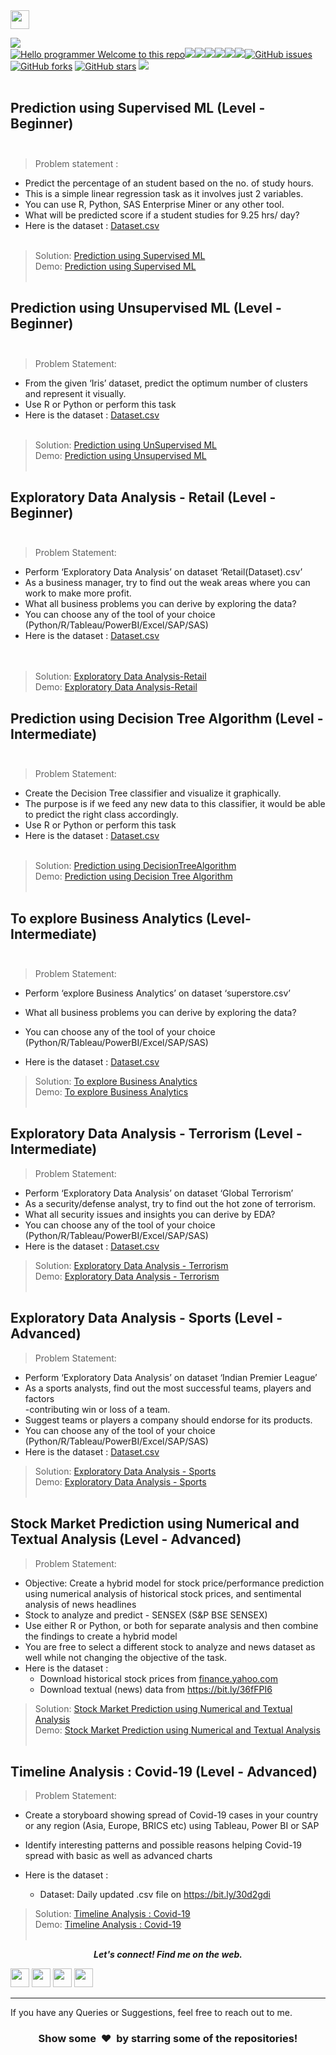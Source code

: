 <img height="30" src="https://img.shields.io/badge/TheSparksFoundation-black.svg?&style=for-the-badge&logo=TheSparksFoundation&logoColor=blue" />

[![](https://img.shields.io/badge/Author-KushalDas-green.svg)](https://github.com/Kushal997-das)<br>
[![Hello programmer Welcome to this repo](https://img.shields.io/badge/Hello!-Welcometothisrepo-brightgreen.svg?style=flat&logo=github)](https://github.com/kushal997-das)![](https://img.shields.io/badge/Programming_Language-Python-blue.svg)![](https://img.shields.io/badge/Status-Complete-green.svg)[![](https://img.shields.io/github/license/Kushal997-das/THE-SPARKS-FOUNDATION.svg?style=plastic)](https://github.com/Kushal997-das/THE-SPARKS-FOUNDATION)[![](https://img.shields.io/github/languages/code-size/Kushal997-das/THE-SPARKS-FOUNDATION.svg?style=plastic)](https://github.com/Kushal997-das/THE-SPARKS-FOUNDATION)[![](https://img.shields.io/github/languages/top/Kushal997-das/THE-SPARKS-FOUNDATION.svg?style=plastic)](https://github.com/Kushal997-das/THE-SPARKS-FOUNDATION)[![](https://img.shields.io/github/Follow/Kushal997-das.svg?style=plastic)](https://github.com/Kushal997-das)[![GitHub issues](https://img.shields.io/github/issues/Kushal997-das/THE-SPARKS-FOUNDATION.svg)](https://github.com/Kushal997-das/THE-SPARKS-FOUNDATION/issues) [![GitHub forks](https://img.shields.io/github/forks/Kushal997-das/THE-SPARKS-FOUNDATION.svg)](https://github.com/Kushal997-das/THE-SPARKS-FOUNDATION/network) [![GitHub stars](https://img.shields.io/github/stars/Kushal997-das/THE-SPARKS-FOUNDATION.svg)](https://github.com/Kushal997-das/THE-SPARKS-FOUNDATION/stargazers)
[![](https://img.shields.io/badge/Followme-Github-green.svg)](https://github.com/Kushal997-das)
<br><br>

## Prediction using Supervised ML (Level - Beginner) <br> <br>
> Problem statement :
- Predict the percentage of an student based on the no. of study hours. <br>
- This is a simple linear regression task as it involves just 2 variables.<br>
- You can use R, Python, SAS Enterprise Miner or any other tool.<br>
- What will be predicted score if a student studies for 9.25 hrs/ day? <br>
- Here is the dataset :
<a href="https://github.com/Kushal997-das/THE-SPARKS-FOUNDATION/blob/master/Prediction%20using%20Supervised%20ML/student_scores%20-%20student_scores.csv">Dataset.csv</a><br><br>
> Solution:
<a href="https://github.com/Kushal997-das/THE-SPARKS-FOUNDATION/blob/master/Prediction%20using%20Supervised%20ML/Supervised%20ML%20.ipynb"> Prediction using Supervised ML</a><br>
>Demo:
<a href="https://youtu.be/yPUkaPVM2EY">Prediction using Supervised ML</a><br><br>

## Prediction using Unsupervised ML (Level - Beginner)<br><br>
> Problem Statement:
- From the given ‘Iris’ dataset, predict the optimum number of clusters and
represent it visually.<br>
- Use R or Python or perform this task<br>
- Here is the dataset :
<a href="https://github.com/Kushal997-das/THE-SPARKS-FOUNDATION/blob/master/Prediction%20using%20Unsupervised%20ML/Iris.csv">Dataset.csv</a><br><br>
> Solution:
<a href="https://github.com/Kushal997-das/THE-SPARKS-FOUNDATION/blob/master/Prediction%20using%20Unsupervised%20ML/Unsupervised%20ML.ipynb"> Prediction using UnSupervised ML</a><br>
> Demo:
<a href="https://youtu.be/HV0tD0OQF5w">Prediction using Unsupervised ML</a><br><br>

## Exploratory Data Analysis - Retail (Level - Beginner) <br><br>
> Problem Statement:
- Perform ‘Exploratory Data Analysis’ on dataset ‘Retail(Dataset).csv’ <br>
- As a business manager, try to find out the weak areas where you can work to
make more profit.<br>
- What all business problems you can derive by exploring the data?<br>
- You can choose any of the tool of your choice<br>
(Python/R/Tableau/PowerBI/Excel/SAP/SAS)<br>
- Here is the dataset :
<a href="https://github.com/Kushal997-das/THE-SPARKS-FOUNDATION/blob/master/Exploratory%20Data%20Analysis%20-%20Retail/Retail(Dataset).csv">Dataset.csv</a><br><br><br>
> Solution:
<a href="https://github.com/Kushal997-das/THE-SPARKS-FOUNDATION/blob/master/Exploratory%20Data%20Analysis%20-%20Retail/Exploratory%20Data%20Analysis%20-%20Retail.ipynb"> Exploratory Data Analysis-Retail</a><br>
> Demo:
<a href="https://youtu.be/tPzOUmbOKnQ">Exploratory Data Analysis-Retail</a><br>



## Prediction using Decision Tree Algorithm (Level - Intermediate) <br><br>
> Problem Statement:
- Create the Decision Tree classifier and visualize it graphically.<br>
- The purpose is if we feed any new data to this classifier, it would be able to
predict the right class accordingly. <br>
- Use R or Python or perform this task<br>
- Here is the dataset :
<a href="https://github.com/Kushal997-das/THE-SPARKS-FOUNDATION/blob/master/Prediction%20using%20Decision%20Tree%20Algorithm/Iris27%20.csv">Dataset.csv</a><br><br>
> Solution:
<a href="https://github.com/Kushal997-das/THE-SPARKS-FOUNDATION/blob/master/Prediction%20using%20Decision%20Tree%20Algorithm/TSF%20task%234.ipynb">Prediction using DecisionTreeAlgorithm </a><br>
> Demo:
<a href="https://www.youtube.com/watch?v=UFl8yvJF4qk">Prediction using Decision Tree Algorithm</a><br><br>

## To explore Business Analytics (Level-Intermediate) <br><br>
> Problem Statement:
- Perform ‘explore Business Analytics’ on dataset ‘superstore.csv’ <br>

- What all business problems you can derive by exploring the data?<br>
- You can choose any of the tool of your choice<br>
(Python/R/Tableau/PowerBI/Excel/SAP/SAS)<br>
- Here is the dataset :
<a href="https://github.com/Kushal997-das/THE-SPARKS-FOUNDATION/blob/master/To%20explore%20Business%20Analytics/superstore.csv">Dataset.csv</a><br>
> Solution:
<a href="https://github.com/Kushal997-das/THE-SPARKS-FOUNDATION/blob/master/To%20explore%20Business%20Analytics/Task-5.ipynb">To explore Business Analytics </a><br>
> Demo:
<a href="https://www.youtube.com/watch?v=n_asl4kNRcg">To explore Business Analytics</a><br><br>

## Exploratory Data Analysis - Terrorism (Level - Intermediate)
> Problem Statement:
- Perform ‘Exploratory Data Analysis’ on dataset ‘Global Terrorism’ <br>
- As a security/defense analyst, try to find out the hot zone of terrorism.<br>
- What all security issues and insights you can derive by EDA?<br>
- You can choose any of the tool of your choice
(Python/R/Tableau/PowerBI/Excel/SAP/SAS)<br>
- Here is the dataset :
<a href="https://bit.ly/2TK5Xn5">Dataset.csv</a><br>
> Solution:
<a href="https://github.com/Kushal997-das/THE-SPARKS-FOUNDATION/blob/master/Exploratory%20Data%20Analysis%20-%20Terrorism/Exploratory%20Data%20Analysis%20-%20Terrorism.ipynb">Exploratory Data Analysis - Terrorism</a><br>
> Demo:
<a href="https://youtu.be/a67W7Tl_g-8 ">Exploratory Data Analysis - Terrorism</a><br><br>

## Exploratory Data Analysis - Sports (Level - Advanced)

> Problem Statement:
- Perform ‘Exploratory Data Analysis’ on dataset ‘Indian Premier League’<br>
- As a sports analysts, find out the most successful teams, players and factors<br>
-contributing win or loss of a team.<br>
- Suggest teams or players a company should endorse for its products.<br>
- You can choose any of the tool of your choice
(Python/R/Tableau/PowerBI/Excel/SAP/SAS)<br>
- Here is the dataset :
<a href="https://bit.ly/34SRn3b">Dataset.csv</a><br>
> Solution:
<a href="https://github.com/Kushal997-das/THE-SPARKS-FOUNDATION/blob/master/Exploratory%20Data%20Analysis%20-%20Sports/Exploratory%20Data%20Analysis%20-%20Sports.ipynb">Exploratory Data Analysis - Sports</a><br>
> Demo:
<a href="https://youtu.be/aXOHe1lsPBo">Exploratory Data Analysis - Sports</a><br><br>

## Stock Market Prediction using Numerical and Textual Analysis (Level - Advanced)


> Problem Statement:
- Objective: Create a hybrid model for stock price/performance prediction
using numerical analysis of historical stock prices, and sentimental analysis of
news headlines <br>
- Stock to analyze and predict - SENSEX (S&P BSE SENSEX)<br>
- Use either R or Python, or both for separate analysis and then combine the
findings to create a hybrid model<br>
- You are free to select a different stock to analyze and news dataset as well
while not changing the objective of the task.<br>
- Here is the dataset :
  - Download historical stock prices from <a href="finance.yahoo.com">finance.yahoo.com</a><br>
  - Download textual (news) data from https://bit.ly/36fFPI6
</a><br>
> Solution:
<a href="https://github.com/Kushal997-das/THE-SPARKS-FOUNDATION/blob/master/Stock%20Market%20Prediction%20using%20Numerical%20and%20Textual%20Analysis/Stock%20Market%20Prediction%20.ipynb">Stock Market Prediction using Numerical and Textual Analysis</a><br>
> Demo:
<a href="https://youtu.be/4aQkjzaDQIg">Stock Market Prediction using Numerical and Textual Analysis</a><br><br>

## Timeline Analysis : Covid-19 (Level - Advanced)


> Problem Statement:
- Create a storyboard showing spread of Covid-19 cases in your country or any
region (Asia, Europe, BRICS etc) using Tableau, Power BI or SAP <br>

- Identify interesting patterns and possible reasons helping Covid-19 spread with
basic as well as advanced charts <br>
- Here is the dataset :

  - Dataset: Daily updated .csv file on https://bit.ly/30d2gdi <br>  
> Solution:
<a href="https://github.com/Kushal997-das/THE-SPARKS-FOUNDATION/blob/master/Timeline%20Analysis%20:%20Covid-19/COVID19_Analysis.ipynb">Timeline Analysis : Covid-19 </a><br>
> Demo:
<a href="">Timeline Analysis : Covid-19</a><br><br>



<p align="center">
  <b><i>Let's connect! Find me on the web.</i></b>

[<img height="30" src = "https://img.shields.io/badge/Youtube-%23E4405F.svg?&style=for-the-badge&logo=Youtube&logoColor=white">][Youtube] 
[<img height="30" src = "https://img.shields.io/badge/gmail-c14438?&style=for-the-badge&logo=gmail&logoColor=white">][gmail] 
[<img height="30" src="https://img.shields.io/badge/linkedin-blue.svg?&style=for-the-badge&logo=linkedin&logoColor=white" />][LinkedIn]
[<img height="30" src="https://img.shields.io/badge/github-black.svg?&style=for-the-badge&logo=github&logoColor=white" />][Github]
<br />
<hr />

[youtube]: https://www.youtube.com/channel/UCIHj6mNCMnSnmWLHOxzIESw?view_as=subscriber
[gmail]: mailto:daskushal980@gmail.com
[linkedin]: https://www.linkedin.com/in/kushal-das-7337421a9/
[github]: https://github.com/Kushal997-das/



  
If you have any Queries or Suggestions, feel free to reach out to me.

<h3 align="center">Show some &nbsp;❤️&nbsp; by starring some of the repositories!</h3>




